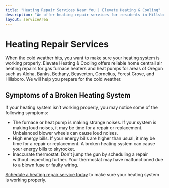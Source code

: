 ```yaml
---
title: "Heating Repair Services Near You | Elevate Heating & Cooling"
description: "We offer heating repair services for residents in Hillsboro, OR and other areas. We will help you prepare for the cold weather."
layout: serviceArea
---
```


# Heating Repair Services

When the cold weather hits, you want to make sure your heating system is working properly. Elevate Heating & Cooling offers reliable home centrail air heating repairs for gas furnace heaters and heat pumps for areas of Oregon such as Aloha, Banks, Bethany, Beaverton, Cornelius, Forest Grove, and Hillsboro. We will help you prepare for the cold weather.

## Symptoms of a Broken Heating System

If your heating system isn’t working properly, you may notice some of the following symptoms:

- The furnace or heat pump is making strange noises. If your system is making loud noises, it may be time for a repair or replacement. Unbalanced blower wheels can cause loud noises.
- High energy bills. If your energy bills are higher than usual, it may be time for a repair or replacement. A broken heating system can cause your energy bills to skyrocket.
- Inaccurate thermostat. Don't jump the gun by scheduling a repair without inspecting further. Your thermostat may have malfunctioned due to a blown fuse or faulty wiring.

[Schedule a heating repair service today](../contact-us) to make sure your heating system is working properly.